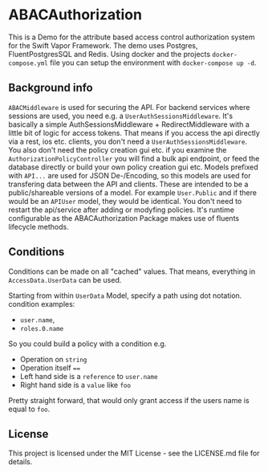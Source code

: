 # ABACAuthorization

This is a Demo for the attribute based access control authorization system for the Swift Vapor Framework.
The demo uses Postgres, FluentPostgresSQL and Redis. Using docker and the projects `docker-compose.yml` file you can setup the environment with `docker-compose up -d`.

## Background info
`ABACMiddleware` is used for securing the API.
For backend services where sessions are used, you need e.g. a `UserAuthSessionsMiddleware`. It's basically a simple AuthSessionsMiddleware + RedirectMiddleware with a little bit of logic for access tokens. 
That means if you access the api directly via a rest, ios etc. clients, you don't need a `UserAuthSessionsMiddleware`. You also don't need the policy creation gui etc. if you examine the `AuthorizationPolicyController` you will find a bulk api endpoint, or feed the database directly or build your own policy creation gui etc.
Models prefixed with `API...` are used for JSON De-/Encoding, so this models are used for transfering data between the API and clients. These are intended to be a public/shareable versions of a model. For example `User.Public` and if there would be an `APIUser` model, they would be identical.
You don't need to restart the api/service after adding or modyfing policies. It's runtime configurable as the ABACAuthorization Package makes use of fluents lifecycle methods.

## Conditions
Conditions can be made on all "cached" values. That means, everything in `AccessData.UserData` can be used.

Starting from within `UserData` Model, specify a path using dot notation. condition examples: 
- `user.name`, 
- `roles.0.name`

So you could build a policy with a condition e.g. 
- Operation on `string`
- Operation itself `==`
- Left hand side is a `reference` to `user.name`
- Right hand side is a `value` like `foo`

Pretty straight forward, that would only grant access if the users name is equal to `foo`. 


## License

This project is licensed under the MIT License - see the LICENSE.md file for details.
